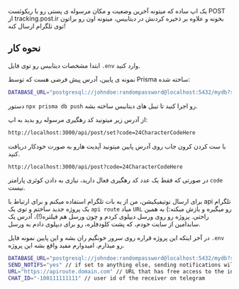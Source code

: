 یک اپ ساده که میتونه آخرین وضعیت و مکان مرسوله ی پستی رو با ریکوئست POST از tracking.post.ir بخونه و علاوه بر ذخیره کردنش در دیتابیس، میتونه اون رو براتون توی تلگرام ارسال کنه!

## نحوه کار

ابتدا مشخصات دیتابیس رو توی فایل `.env` وارد کنید.

نمونه ی پایین، آدرس پیش فرضی هست که توسط Prisma ساخته شده:

```bash
DATABASE_URL="postgresql://johndoe:randompassword@localhost:5432/mydb?schema=public"
```
دستور `npx prisma db push` رو اجرا کنید تا تیبل های دیتابیس ساخته بشه.

از آدرس زیر میتونید کد رهگیری مرسوله رو بدید  به اپ:
```bash
http://localhost:3000/api/post/set?code=24CharacterCodeHere
```

با ست کردن کرون جاب روی آدرس پایین میتونید آپدیت هارو به صورت خودکار دریافت کنید.

```bash
http://localhost:3000/api/post?code=24CharacterCodeHere
```

در صورتی که فقط یک عدد کد رهگیری فعال دارید، نیازی به دادن کوئری پارامتر `code` نیست.

برای ارسال نوتیفیکیشن، من از یه بات تلگرام استفاده میکنم و برای ارتباط با api تلگرام یک پروژه جدید ساختم و توی یک `api route` میاد `URL` رو میگیره و بازش میکنه:) به همین راحتی.
پروژه رو روی ورسل دیپلوی کردم و چون ورسل هم فیلتره(!)، آدرس یک سابدامین از سایت خودم، که پشت کلودفلره، رو برای دیپلوی دادم به ورسل.

در آخر اینکه این پروژه قراره روی سرور خونگیم ران بشه و این پایین نمونه فایل `.env` رو میذارم. امیدوارم مفید واقع بشه این پروژه.

```bash
DATABASE_URL="postgresql://johndoe:randompassword@localhost:5432/mydb?schema=public"
SEND_NOTIFS="yes" // if set to anything else, sending notifications will be disabled.
URL="https://apiroute.domain.com" // URL that has free access to the internet and will send the notification via telegram api
CHAT_ID="-100111111111" // user id of the receiver on telegram
```
